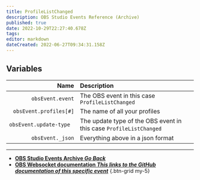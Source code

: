 ```yaml
---
title: ProfileListChanged
description: OBS Studio Events Reference (Archive)
published: true
date: 2022-10-29T22:27:40.678Z
tags: 
editor: markdown
dateCreated: 2022-06-27T09:34:31.158Z
---
```


## Variables
Name | Description
----:|:------------
`obsEvent.event` | The OBS event in this case `ProfileListChanged`
`obsEvent.profiles[#]` | The name of all your profiles
`obsEvent.update-type	` | The update type of the OBS event in this case `ProfileListChanged`
`obsEvent._json` | Everything above in a json format
---

- [<i class="mdi mdi-chevron-left"></i>**OBS Studio Events Archive *Go Back***](/Broadcasters/OBS/Archive/Events)
- [<i class="mdi mdi-github"></i> **OBS Websocket documentation *This links to the GitHub documentation of this specific event***](https://github.com/obsproject/obs-websocket/blob/4.x-current/docs/generated/protocol.md#profilelistchanged)
{.btn-grid my-5}
